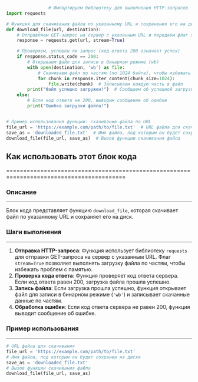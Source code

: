 ```python
                # Импортируем библиотеку для выполнения HTTP-запросов
import requests

# Функция для скачивания файла по указанному URL и сохранения его на диск.
def download_file(url, destination):
    # Отправляем GET-запрос на сервер с указанным URL и передаем флаг stream=True для постепенной загрузки файла
    response = requests.get(url, stream=True)

    # Проверяем, успешен ли запрос (код ответа 200 означает успех)
    if response.status_code == 200:
        # Открываем файл для записи в бинарном режиме (wb)
        with open(destination, 'wb') as file:
            # Скачиваем файл по частям (по 1024 байта), чтобы избежать проблем с памятью при больших файлах
            for chunk in response.iter_content(chunk_size=1024):
                file.write(chunk)  # Записываем каждую часть в файл
        print("Файл успешно загружен!")  # Сообщаем об успешной загрузке
    else:
        # Если код ответа не 200, выводим сообщение об ошибке
        print("Ошибка загрузки файла!")


# Пример использования функции: скачивание файла по URL
file_url = 'https://example.com/path/to/file.txt'  # URL файла для скачивания
save_as = 'downloaded_file.txt'  # Имя файла, под которым он будет сохранен на диске
download_file(file_url, save_as)  # Вызов функции скачивания файла

```

## Как использовать этот блок кода
=========================================================================================

### Описание
-------------------------
Блок кода представляет функцию `download_file`, которая скачивает файл по указанному URL и сохраняет его на диск.

### Шаги выполнения
-------------------------
1. **Отправка HTTP-запроса**: Функция использует библиотеку `requests` для отправки GET-запроса на сервер с указанным URL. Флаг `stream=True` позволяет выполнять загрузку файла по частям, чтобы избежать проблем с памятью.
2. **Проверка кода ответа**: Функция проверяет код ответа сервера. Если код ответа равен 200, загрузка файла прошла успешно.
3. **Запись файла**: Если загрузка прошла успешно, функция открывает файл для записи в бинарном режиме (`'wb'`) и записывает скачанные данные по частям.
4. **Обработка ошибки**: Если код ответа сервера не равен 200, функция выводит сообщение об ошибке.

### Пример использования
-------------------------

```python
# URL файла для скачивания
file_url = 'https://example.com/path/to/file.txt'
# Имя файла, под которым он будет сохранен на диске
save_as = 'downloaded_file.txt'
# Вызов функции скачивания файла
download_file(file_url, save_as) 
```